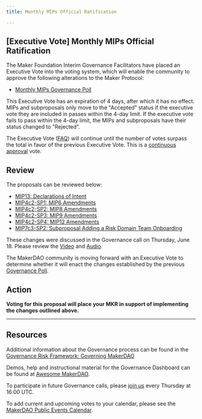 ```yaml
---
title: Monthly MIPs Official Ratification

---
```

## [Executive Vote] Monthly MIPs Official Ratification

The Maker Foundation Interim Governance Facilitators have placed an Executive Vote into the voting system, which will enable the community to approve the following alterations to the Maker Protocol:

- [Monthly MIPs Governance Poll](https://vote.makerdao.com/polling-proposal/qmtxpw9xlsg1ozyymqxujdfdemn1vd7iacbrykqp9miakq)

This Executive Vote has an expiration of 4 days, after which it has no effect. MIPs and subproposals only move to the "Accepted" status if the executive vote they are included in passes within the 4-day limit. If the executive vote fails to pass within the 4-day limit, the MIPs and subproposals have their status changed to "Rejected".

The Executive Vote ([FAQ](https://community-development.makerdao.com/makerdao-mcd-faqs/faqs#governance)) will continue until the number of votes surpass the total in favor of the previous Executive Vote. This is a [continuous approval](https://community-development.makerdao.com/makerdao-mcd-faqs/faqs/governance#what-is-continuous-approval-voting) vote.

## Review

The proposals can be reviewed below:

- [MIP13: Declarations of Intent](https://forum.makerdao.com/t/mip13-declarations-of-intent/2461)
- [MIP4c2-SP1: MIP6 Amendments](https://forum.makerdao.com/t/mip4c2-sp1-mip6-amendments/2663)
- [MIP4c2-SP2: MIP8 Amendments](https://forum.makerdao.com/t/mip4c2-sp2-mip8-amendments/2664)
- [MIP4c2-SP3: MIP9 Amendments](https://forum.makerdao.com/t/mip4c2-sp3-mip9-amendments/2665)
- [MIP4c2-SP4: MIP12 Amendments](https://forum.makerdao.com/t/mip4c2-sp4-mip12-amendments/2666)
- [MIP7c3-SP2: Subproposal Adding a Risk Domain Team Onboarding](https://forum.makerdao.com/t/mip7c3-sp2-subproposal-adding-a-risk-domain-team-onboarding/2702)


These changes were discussed in the Governance call on Thursday, June 18. Please review the [Video](https://www.youtube.com/watch?v=cIqyJ8-3MMs&feature=youtu.be) and [Audio](https://soundcloud.com/makerdao/ep-97-governance-and-risk-meeting?in=makerdao/sets/governance-calls).

The MakerDAO community is moving forward with an Executive Vote to determine whether it will enact the changes established by the previous [Governance Poll](https://vote.makerdao.com/polling).

## Action

**Voting for this proposal will place your MKR in support of implementing the  changes outlined above.**

---

## Resources

Additional information about the Governance process can be found in the [Governance Risk Framework: Governing MakerDAO](https://community-development.makerdao.com/governance/governance-risk-framework)

Demos, help and instructional material for the Governance Dashboard can be found at [Awesome MakerDAO](https://awesome.makerdao.com/#voting).

To participate in future Governance calls, please [join us](https://community-development.makerdao.com/governance/governance-and-risk-meetings) every Thursday at 16:00 UTC.

To add current and upcoming votes to your calendar, please see the [MakerDAO Public Events Calendar](https://calendar.google.com/calendar/embed?src=makerdao.com_3efhm2ghipksegl009ktniomdk%40group.calendar.google.com&ctz=America%2FLos_Angeles).
